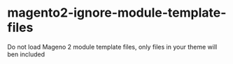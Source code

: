 # magento2-ignore-module-template-files
Do not load Mageno 2 module template files, only files in your theme will ben included
